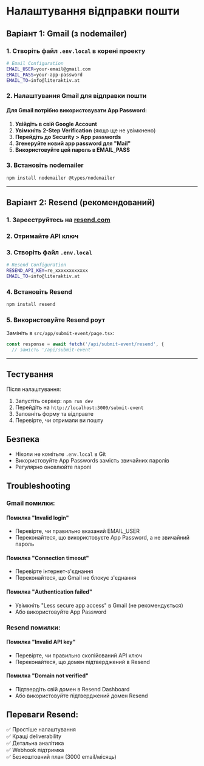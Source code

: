 # Налаштування відправки пошти

## Варіант 1: Gmail (з nodemailer)

### 1. Створіть файл `.env.local` в корені проекту

```bash
# Email Configuration
EMAIL_USER=your-email@gmail.com
EMAIL_PASS=your-app-password
EMAIL_TO=info@literaktiv.at
```

### 2. Налаштування Gmail для відправки пошти

#### Для Gmail потрібно використовувати App Password:

1. **Увійдіть в свій Google Account**
2. **Увімкніть 2-Step Verification** (якщо ще не увімкнено)
3. **Перейдіть до Security > App passwords**
4. **Згенеруйте новий app password для "Mail"**
5. **Використовуйте цей пароль в EMAIL_PASS**

### 3. Встановіть nodemailer

```bash
npm install nodemailer @types/nodemailer
```

---

## Варіант 2: Resend (рекомендований)

### 1. Зареєструйтесь на [resend.com](https://resend.com)

### 2. Отримайте API ключ

### 3. Створіть файл `.env.local`

```bash
# Resend Configuration
RESEND_API_KEY=re_xxxxxxxxxxxx
EMAIL_TO=info@literaktiv.at
```

### 4. Встановіть Resend

```bash
npm install resend
```

### 5. Використовуйте Resend роут

Замініть в `src/app/submit-event/page.tsx`:

```javascript
const response = await fetch('/api/submit-event/resend', {
  // замість '/api/submit-event'
```

---

## Тестування

Після налаштування:

1. Запустіть сервер: `npm run dev`
2. Перейдіть на `http://localhost:3000/submit-event`
3. Заповніть форму та відправте
4. Перевірте, чи отримали ви пошту

## Безпека

- Ніколи не комітьте `.env.local` в Git
- Використовуйте App Passwords замість звичайних паролів
- Регулярно оновлюйте паролі

## Troubleshooting

### Gmail помилки:

#### Помилка "Invalid login"
- Перевірте, чи правильно вказаний EMAIL_USER
- Переконайтеся, що використовуєте App Password, а не звичайний пароль

#### Помилка "Connection timeout"
- Перевірте інтернет-з'єднання
- Переконайтеся, що Gmail не блокує з'єднання

#### Помилка "Authentication failed"
- Увімкніть "Less secure app access" в Gmail (не рекомендується)
- Або використовуйте App Password

### Resend помилки:

#### Помилка "Invalid API key"
- Перевірте, чи правильно скопійований API ключ
- Переконайтеся, що домен підтверджений в Resend

#### Помилка "Domain not verified"
- Підтвердіть свій домен в Resend Dashboard
- Або використовуйте підтверджений домен Resend

## Переваги Resend:

✅ Простіше налаштування  
✅ Кращі deliverability  
✅ Детальна аналітика  
✅ Webhook підтримка  
✅ Безкоштовний план (3000 email/місяць) 